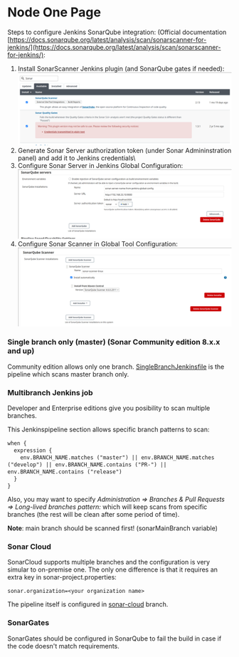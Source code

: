 # Node One Page

Steps to configure Jenkins SonarQube integration:
(Official documentation  [https://docs.sonarqube.org/latest/analysis/scan/sonarscanner-for-jenkins/](https://docs.sonarqube.org/latest/analysis/scan/sonarscanner-for-jenkins/):
1. Install SonarScanner Jenkins plugin (and SonarQube gates if needed):
![Jenkins plugins](img/plugins.png) <br/>
2. Generate Sonar Server authorization token (under Sonar Admininstration panel) and add it to Jenkins credentials\
3. Configure Sonar Server in Jenkins Global Configuration:
![Sonar Server](img/sonarServer.png) <br/>
4. Configure Sonar Scanner in Global Tool Configuration:
![Sonnar Scanner](img/sonarScannerTool.png) <br/>

### Single branch only (master) (Sonar Community edition 8.x.x and up)
Community edition allows only one branch.
[SingleBranchJenkinsfile](SingleBranchJenkinsfile) is the pipeline which scans master branch only.
### Multibranch Jenkins job
Developer and Enterprise editions give you posibility to scan multiple branches.

This Jenkinspipeline section allows specific branch patterns to scan:
```
when {
  expression {
    env.BRANCH_NAME.matches ("master") || env.BRANCH_NAME.matches ("develop") || env.BRANCH_NAME.contains ("PR-") || env.BRANCH_NAME.contains ("release")
  }
}
```
Also, you may want to specify *Administration => Branches & Pull Requests => Long-lived branches pattern:* which will keep scans from specific branches (the rest will be clean after some period of time).

**Note**: main branch should be scanned first! (sonarMainBranch variable)

### Sonar Cloud
SonarCloud supports multiple branches and the configuration is very simular to on-premise one.
The only one difference is that it requires an extra key in sonar-project.properties:
```
sonar.organization=<your organization name>
```
The pipeline itself is configured in [sonar-cloud](https://github.com/vi2co/node-one-page/tree/sonar-cloud) branch.

### SonarGates
SonarGates should be configured in SonarQube to fail the build in case if the code doesn't match requirements.
